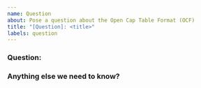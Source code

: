 ```yaml
---
name: Question
about: Pose a question about the Open Cap Table Format (OCF)
title: "[Question]: <title>"
labels: question
---
```


<!--
Note: Please search to see if an issue already exists for the question you would like to ask.
-->

### Question:

<!-- A concise description of your question. -->

### Anything else we need to know?

<!-- Links? References? Anything that will give us more context about your question. -->
